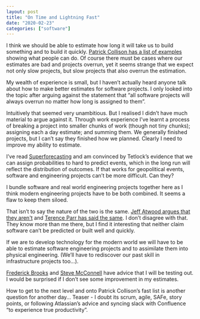 ```yaml
---
layout: post
title: "On Time and Lightning Fast"
date: "2020-02-23"
categories: ["software"]
--- 
```

I think we should be able to estimate how long it will take us to build something and to build it quickly. [Patrick Collison has a list of examples](https://patrickcollison.com/fast) showing what people can do. Of course there must be cases where our estimates are bad and projects overrun, yet it seems strange that we expect not only slow projects, but slow projects that also overrun the estimation.

My wealth of experience is small, but I haven’t actually heard anyone talk about how to make better estimates for software projects. I only looked into the topic after arguing against the statement that “all software projects will always overrun no matter how long is assigned to them”. 

Intuitively that seemed very unambitious. But I realised I didn’t have much material to argue against it. Through work experience I’ve learnt a process of breaking a project into smaller chunks of work (though not tiny chunks); assigning each a day estimate; and summing them. We generally finished projects, but I can’t say they finished how we planned. Clearly I need to improve my ability to estimate.

I’ve read [Superforecasting](https://en.wikipedia.org/wiki/Superforecasting:_The_Art_and_Science_of_Prediction) and am convinced by Tetlock’s evidence that we can assign probabilities to hard to predict events, which in the long run will reflect the distribution of outcomes. If that works for geopolitical events, software and engineering projects can’t be more difficult. Can they?

I bundle software and real world engineering projects together here as I think modern engineering projects have to be both combined. It seems a flaw to keep them siloed. 

That isn’t to say the nature of the two is the same. [Jeff Atwood argues that they aren't](https://blog.codinghorror.com/bridges-software-engineering-and-god/amp/) and [Terence Parr has said the same](https://www.cs.usfca.edu/~parrt/doc/software-not-engineering.html). I don’t disagree with that. They know more than me there, but I find it interesting that neither claim software can’t be predicted or built well and quickly. 

If we are to develop technology for the modern world we will have to be able to estimate software engineering projects and to assimilate them into physical engineering. (We’ll have to rediscover our past skill in infrastructure projects too…). 

[Frederick Brooks](https://en.wikipedia.org/wiki/The_Mythical_Man-Month) and [Steve McConnell](https://stevemcconnell.com/articles/) have advice that I will be testing out. I would be surprised if I don’t see some improvement in my estimates. 

How to get to the next level and onto Patrick Collison’s fast list is another question for another day… Teaser - I doubt its scrum, agile, SAFe, story points, or following Atlassian’s advice and syncing slack with Confluence “to experience true productivity”.
